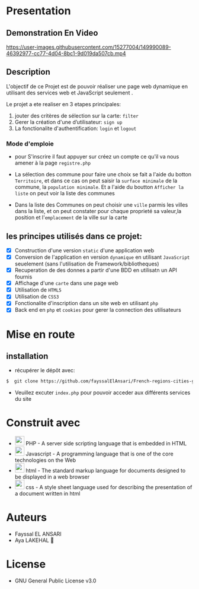 # Presentation
## Demonstration En Video
https://user-images.githubusercontent.com/15277004/149990089-46392977-cc77-4d04-8bc1-9d019da507cb.mp4

## Description
L'objectif de ce Projet est de pouvoir réaliser une page web dynamique en utilisant des services web et JavaScript seulement .

Le projet a ete realiser en 3 etapes principales:
1. jouter des critères de sélection sur la carte: `filter`
2. Gerer la création d'une d’utilisateur: `sign up`
3. La fonctionalite d'authentification: `login` et `logout`

### Mode d'emploie
*  pour S'inscrire il faut appuyer sur créez un compte ce qu'il va nous amener à la page `registre.php`

* La sélection des commune pour faire une choix se fait a l'aide du botton `Territoire`, et dans ce cas on peut saisir la `surface minimale` de la commune, la `population minimale`. Et a l'aide du boutton `Afficher la liste` on peut voir la liste des communes

* Dans la liste des Communes on peut choisir une `ville` parmis les villes dans la liste, et on peut constater pour chaque proprieté sa valeur,la position et l'`emplacement` de la ville sur la carte

## les principes utilisés dans ce projet:
* [x] Construction d'une version `static` d'une application web
* [x] Conversion de l'application en version `dynamique` en utilisant `JavaScript` seuelement (sans l'utilisation de Framework/bibliotheques) 
* [x] Recuperation de des donnes a partir d'une BDD en utilisatn un API fournis
* [x] Affichage d'une `carte` dans une page web 
* [x] Utilisation de `HTML5`
* [x] Utilisation de `CSS3` 
* [x] Fonctionalite d'inscription dans un site web en utilisant `php`
* [x] Back end en `php` et `cookies` pour gerer la connection des utilisateurs

# Mise en route
## installation
* récupérer le dépôt avec:
 ```bash
 $  git clone https://github.com/fayssalElAnsari/French-regions-cities-guide-website.git 
 ```

* Veuillez excuter `index.php` pour pouvoir acceder aux différents services du site

# Construit avec
* <img src="https://p0.storage.canalblog.com/07/66/388561/21364831.png" width="25">  PHP - A server side scripting language that is embedded in HTML
* <img src="https://icons-for-free.com/iconfiles/png/512/super+tiny+icons+javascript-1324450741921820748.png" width="25">  Javascript  - A programming language that is one of the core technologies on the Web
* <img src="https://freeiconshop.com/wp-content/uploads/edd/html-flat.png" width="25">  html  - The standard markup language for documents designed to be displayed in a web browser
* <img src="https://cdn-icons-png.flaticon.com/512/29/29088.png" width="25">  css - A style sheet language used for describing the presentation of a document written in html

# Auteurs
* Fayssal EL ANSARI 
* Aya LAKEHAL 🎨

# License
* GNU General Public License v3.0
